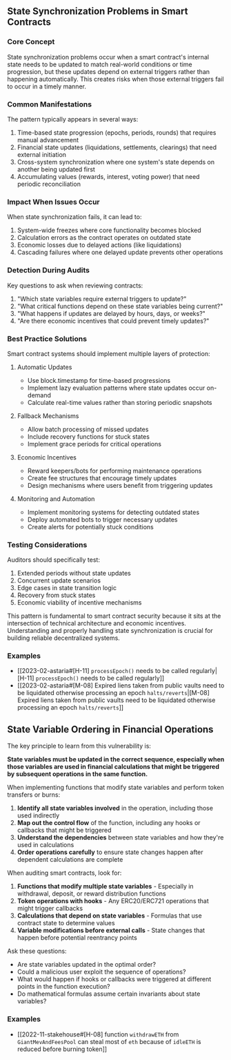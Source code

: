 ## State Synchronization Problems in Smart Contracts

### Core Concept
State synchronization problems occur when a smart contract's internal state needs to be updated to match real-world conditions or time progression, but these updates depend on external triggers rather than happening automatically. This creates risks when those external triggers fail to occur in a timely manner.

### Common Manifestations
The pattern typically appears in several ways:
1. Time-based state progression (epochs, periods, rounds) that requires manual advancement
2. Financial state updates (liquidations, settlements, clearings) that need external initiation
3. Cross-system synchronization where one system's state depends on another being updated first
4. Accumulating values (rewards, interest, voting power) that need periodic reconciliation

### Impact When Issues Occur
When state synchronization fails, it can lead to:
1. System-wide freezes where core functionality becomes blocked
2. Calculation errors as the contract operates on outdated state
3. Economic losses due to delayed actions (like liquidations)
4. Cascading failures where one delayed update prevents other operations

### Detection During Audits
Key questions to ask when reviewing contracts:
1. "Which state variables require external triggers to update?"
2. "What critical functions depend on these state variables being current?"
3. "What happens if updates are delayed by hours, days, or weeks?"
4. "Are there economic incentives that could prevent timely updates?"

### Best Practice Solutions
Smart contract systems should implement multiple layers of protection:

1. Automatic Updates
   - Use block.timestamp for time-based progressions
   - Implement lazy evaluation patterns where state updates occur on-demand
   - Calculate real-time values rather than storing periodic snapshots

2. Fallback Mechanisms
   - Allow batch processing of missed updates
   - Include recovery functions for stuck states
   - Implement grace periods for critical operations

3. Economic Incentives
   - Reward keepers/bots for performing maintenance operations
   - Create fee structures that encourage timely updates
   - Design mechanisms where users benefit from triggering updates

4. Monitoring and Automation
   - Implement monitoring systems for detecting outdated states
   - Deploy automated bots to trigger necessary updates
   - Create alerts for potentially stuck conditions

### Testing Considerations
Auditors should specifically test:
1. Extended periods without state updates
2. Concurrent update scenarios
3. Edge cases in state transition logic
4. Recovery from stuck states
5. Economic viability of incentive mechanisms

This pattern is fundamental to smart contract security because it sits at the intersection of technical architecture and economic incentives. Understanding and properly handling state synchronization is crucial for building reliable decentralized systems.
### Examples
- [[2023-02-astaria#[H-11] `processEpoch()` needs to be called regularly|[H-11] `processEpoch()` needs to be called regularly]]
- [[2023-02-astaria#[M-08] Expired liens taken from public vaults need to be liquidated otherwise processing an epoch `halts/reverts`|[M-08] Expired liens taken from public vaults need to be liquidated otherwise processing an epoch `halts/reverts`]]


## State Variable Ordering in Financial Operations

The key principle to learn from this vulnerability is:

**State variables must be updated in the correct sequence, especially when those variables are used in financial calculations that might be triggered by subsequent operations in the same function.**

When implementing functions that modify state variables and perform token transfers or burns:

1. **Identify all state variables involved** in the operation, including those used indirectly
2. **Map out the control flow** of the function, including any hooks or callbacks that might be triggered
3. **Understand the dependencies** between state variables and how they're used in calculations
4. **Order operations carefully** to ensure state changes happen after dependent calculations are complete

When auditing smart contracts, look for:

1. **Functions that modify multiple state variables** - Especially in withdrawal, deposit, or reward distribution functions
2. **Token operations with hooks** - Any ERC20/ERC721 operations that might trigger callbacks
3. **Calculations that depend on state variables** - Formulas that use contract state to determine values
4. **Variable modifications before external calls** - State changes that happen before potential reentrancy points

Ask these questions:

- Are state variables updated in the optimal order?
- Could a malicious user exploit the sequence of operations?
- What would happen if hooks or callbacks were triggered at different points in the function execution?
- Do mathematical formulas assume certain invariants about state variables?

### Examples

- [[2022-11-stakehouse#[H-08] function `withdrawETH` from `GiantMevAndFeesPool` can steal most of `eth` because of `idleETH` is reduced before burning token]]
